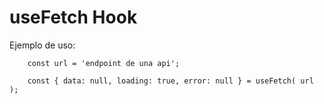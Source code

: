 # useFetch Hook

Ejemplo de uso:
```
    const url = 'endpoint de una api';
    
    const { data: null, loading: true, error: null } = useFetch( url );
```